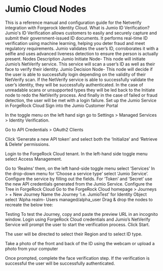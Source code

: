 # Jumio Cloud Nodes 
This is a reference manual and configuration guide for the Netverify integration with Forgerock Identity Cloud. 
What is Jumio ID Verification?
Jumio's ID Verification allows customers to easily and securely capture and submit their government-issued ID documents. It performs real-time ID verification using machine learning, helping you deter fraud and meet regulatory requirements. 
Jumio validates the user’s ID, corroborates it with a selfie and uses advanced liveness detection to ensure the person is actually present. 
Nodes Description 
Jumio Initiate Node- This node will initiate Jumio’s NetVerify service. This service will scan a user’s ID as well as their face to verify their identity.
Jumio Decision Node- This node will decide if the user is able to successfully login depending on the validity of their NetVerify scan. If the NetVerify service is able to successfully validate the user’s identity, they will be successfully authenticated. In the case of unreadable scans or unsupported types they will be led back to the Initiate node to redo the NetVerify process. And finally in the case of failed or fraud detection, the user will be met with a login failure. 
Set up the Jumio Service in ForgeRock Cloud
Sign into the Jumio Customer Portal 

In the toggle menu on the left hand sign go to Settings > Managed Services > Identity Verification.
 
Go to API Credentials > OAuth2 Clients

Click ‘Generate a new API token’ and select both the ‘Initialize’ and ‘Retrieve & Delete’ permissions.

Login to the ForgeRock Cloud tenant. 
In the left-hand side toggle menu select Access Management.

Go to ‘Realms’ them, on the left hand-side toggle menu select ‘Services’
In the drop-down menu for ‘Choose a service type’ select ‘Jumio Service’.
Configure the service by filling out the fields. For ‘Token’ and ‘Secret’ use the new API credentials generated from the Jumio Service. 
Configure the Tree in ForgeRock Cloud
 Go to the ForgeRock Cloud homepage > Journeys > + New Journey
 Name the Journey ‘i.e. JumioTest’ for Identity Object select ‘Alpha realm-    Users managed/alpha_user
Drag & drop the nodes to recreate the below tree:

Testing
To test the Journey, copy and paste the preview URL in an incognito window. 
Login using ForgeRock Cloud credentials and Jumio’s NetVerify Service will prompt the user to start the verification process. Click Start.



The user will be directed to select their Region and to select ID type. 

Take a photo of the front and back of the ID using the webcam or upload a photo from your computer

Once prompted, complete the face verification step.
If the verification is successful the user will be successfully authenticated.
